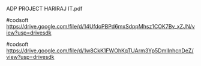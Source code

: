 ADP PROJECT HARIRAJ IT.pdf


#codsoft https://drive.google.com/file/d/14UfdoPBPd6mxSdppMhsz1COK7Bv_xZJN/view?usp=drivesdk

#codsoft https://drive.google.com/file/d/1w8CkK1FWOhKqTUArm3Yp5DmIInhcnDeZ/view?usp=drivesdk